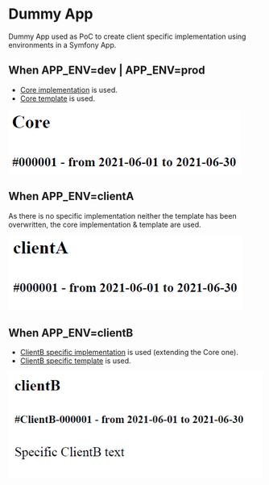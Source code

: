 # Dummy App
Dummy App used as PoC to create client specific implementation using environments in a Symfony App.

## When APP_ENV=dev | APP_ENV=prod
* [Core implementation](../main/src/Core/Billing/Infrastructure/Generator/PdfBillGenerator.php) is used. 
* [Core template](../main/templates/core/billing/pdf/bill.pdf.twig) is used.

<kbd>
<img src="./assets/images/core.png" alt="Core">
</kbd>

## When APP_ENV=clientA
As there is no specific implementation neither the template has been overwritten, the core implementation & template are used.

<kbd>
<img src="./assets/images/clientA.png" alt="Client A">
</kbd>

## When APP_ENV=clientB
* [ClientB specific implementation](../main/src/ClientB/Billing/Infrastructure/Generator/PdfBillGenerator.php) is used (extending the Core one).
* [ClientB specific template](../main/templates/client_b/billing/pdf/bill.pdf.twig) is used.

<kbd>
<img src="./assets/images/clientB.png" alt="Client B">
</kbd>
